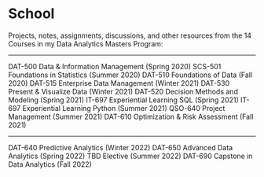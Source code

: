 # School

Projects, notes, assignments, discussions, and other resources from the 14 Courses in my Data Analytics Masters Program:

---------------------------------------------------------------------------

DAT-500	Data & Information Management (Spring 2020)
SCS-501	Foundations in Statistics (Summer 2020)
DAT-510	Foundations of Data (Fall 2020)
DAT-515	Enterprise Data Management (Winter 2021)
DAT-530	Present & Visualize Data (Winter 2021)
DAT-520	Decision Methods and Modeling (Spring 2021)
IT-697	Experiential Learning SQL (Spring 2021)
IT-697	Experiential Learning Python (Summer 2021)
QSO-640	Project Management (Summer 2021)
DAT-610	Optimization & Risk Assessment (Fall 2021)

---------------------------------------------------------------------------

DAT-640	Predictive Analytics (Winter 2022)
DAT-650	Advanced Data Analytics (Spring 2022)
TBD Elective (Summer 2022)
DAT-690	Capstone in Data Analytics (Fall 2022)
